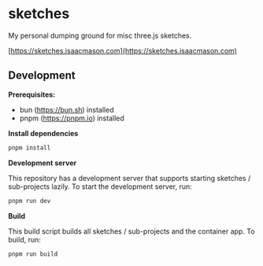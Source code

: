 # sketches

My personal dumping ground for misc three.js sketches.

[https://sketches.isaacmason.com](https://sketches.isaacmason.com)


## Development

**Prerequisites:**
- bun (https://bun.sh) installed
- pnpm (https://pnpm.io) installed

**Install dependencies**

```bash
pnpm install
```

**Development server**

This repository has a development server that supports starting sketches / sub-projects lazily. To start the development server, run:

```bash
pnpm run dev
```

**Build**

This build script builds all sketches / sub-projects and the container app. To build, run:

```bash
pnpm run build
```
